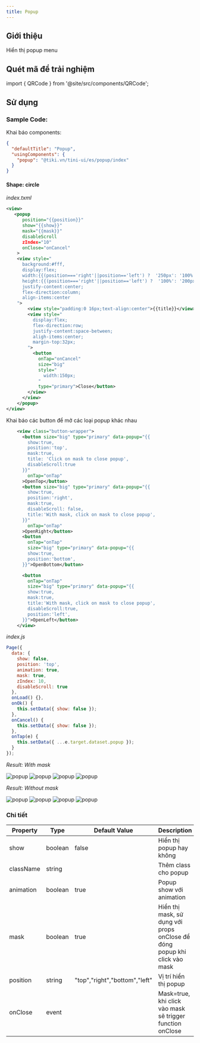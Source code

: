 ```yaml
---
title: Popup
---
```


## Giới thiệu

Hiển thị popup menu

## Quét mã để trải nghiệm

import { QRCode } from '@site/src/components/QRCode';

<QRCode page="pages/component/advance/popup/index" />

## Sử dụng

### Sample Code:

Khai báo components:

```json
{
  "defaultTitle": "Popup",
  "usingComponents": {
    "popup": "@tiki.vn/tini-ui/es/popup/index"
  }
}
```

#### Shape: circle

_index.txml_

```xml
<view>
   <popup
      position="{{position}}"
      show="{{show}}"
      mask="{{mask}}"
      disableScroll
      zIndex="10"
      onClose="onCancel"
    >
    <view style="
      background:#fff,
      display:flex;
      width:{{(position==='right'||position=='left') ?  '250px': '100%' }};
      height:{{(position==='right'||position=='left') ?  '100%': '200px' }};
      justify-content:center;
      flex-direction:column;
      align-items:center
    ">
        <view style="padding:0 16px;text-align:center">{{title}}</view>
        <view style="
          display:flex;
          flex-direction:row;
          justify-content:space-between;
          aligh-items:center;
          margin-top:32px;
        ">
          <button
            onTap="onCancel"
            size="big"
            style="
              width:150px;
            "
            type="primary">Close</button>
        </view>
      </view>
    </popup>
</view>
```

Khai báo các button để mở các loại popup khác nhau

```xml
    <view class="button-wrapper">
      <button size="big" type="primary" data-popup="{{
        show:true,
        position:'top',
        mask:true,
        title: 'Click on mask to close popup',
        disableScroll:true
      }}"
        onTap="onTap"
      >OpenTop</button>
      <button size="big" type="primary" data-popup="{{
        show:true,
        position:'right',
        mask:true,
        disableScroll: false,
        title:'With mask, click on mask to close popup',
      }}"
        onTap="onTap"
      >OpenRight</button>
      <button
        onTap="onTap"
        size="big" type="primary" data-popup="{{
        show:true,
        position:'bottom',
      }}">OpenBottom</button>

      <button
        onTap="onTap"
        size="big" type="primary" data-popup="{{
        show:true,
        mask:true,
        title:'With mask, click on mask to close popup',
        disableScroll:true,
        position:'left',
      }}">OpenLeft</button>
    </view>
```

_index.js_

```js
Page({
  data: {
    show: false,
    position: 'top',
    animation: true,
    mask: true,
    zIndex: 10,
    disableScroll: true
  },
  onLoad() {},
  onOk() {
    this.setData({ show: false });
  },
  onCancel() {
    this.setData({ show: false });
  },
  onTap(e) {
    this.setData({ ...e.target.dataset.popup });
  }
});
```

_Result: With mask_

<div style={{
        display:'flex',
        flexDirection:'row',
        justifyContent:'space-between',
        overflow: 'scroll',
        widht:'100%',
        background:'#ccc',
        padding:'24px',
        borderRadius:'4px'
    }}>
    <img style={{maxWidth: 300}} alt="popup" src="/img/popup-top.png"/>
    <img style={{maxWidth: 300}} alt="popup" src="/img/popup-bottom.png"/>
    <img style={{maxWidth: 300}} alt="popup" src="/img/popup-right.png"/>
    <img style={{maxWidth: 300}} alt="popup" src="/img/popup-left.png"/>
</div>

_Result: Without mask_

<div style={{
        display:'flex',
        flexDirection:'row',
        justifyContent:'space-between',
        overflow: 'scroll',
        widht:'100%',
        background:'#ccc',
        padding:'24px',
        borderRadius:'4px'
    }}>
    <img style={{maxWidth: 300}} alt="popup" src="/img/popup-top-nomask.png"/>
    <img style={{maxWidth: 300}} alt="popup" src="/img/popup-bottom-nomask.png"/>
    <img style={{maxWidth: 300}} alt="popup" src="/img/popup-right-nomask.png"/>
    <img style={{maxWidth: 300}} alt="popup" src="/img/popup-left-nomask.png"/>
</div>

### Chi tiết

| Property  | Type    | Default Value                 | Description                                                               |
| --------- | ------- | ----------------------------- | ------------------------------------------------------------------------- |
| show      | boolean | false                         | Hiển thị popup hay không                                                  |
| className | string  |                               | Thêm class cho popup                                                      |
| animation | boolean | true                          | Popup show với animation                                                  |
| mask      | boolean | true                          | Hiển thị mask, sử dụng với props onClose để đóng popup khi click vào mask |
| position  | string  | "top","right","bottom","left" | Vị trí hiển thị popup                                                     |
| onClose   | event   |                               | Mask=true, khi click vào mask sẽ trigger function onClose                 |
